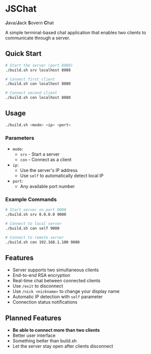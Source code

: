 # JSChat
**J**ava/**J**ack **S**overn **C**hat

A simple terminal-based chat application that enables two clients to communicate through a server.

## Quick Start

```bash
# Start the server (port 8080)
./build.sh srv localhost 8080

# Connect first client
./build.sh con localhost 8080

# Connect second client
./build.sh con localhost 8080
```

## Usage

```bash
./build.sh <mode> <ip> <port>
```

### Parameters

- `mode`: 
  - `srv` - Start a server
  - `con` - Connect as a client
- `ip`:
  - Use the server's IP address
  - Use `self` to automatically detect local IP
- `port`:
  - Any available port number

### Example Commands

```bash
# Start server on port 9000
./build.sh srv 0.0.0.0 9000

# Connect to local server
./build.sh con self 9000

# Connect to remote server
./build.sh con 192.168.1.100 9000
```

## Features

- Server supports two simultaneous clients
- End-to-end RSA encryption
- Real-time chat between connected clients
- Use `/exit` to disconnect
- Use `/nick <nickname>` to change your display name 
- Automatic IP detection with `self` parameter
- Connection status notifications

## Planned Features
- **Be able to connect more than two clients**
- Better user interface
- Something better than build.sh
- Let the server stay open after clients disconnect
